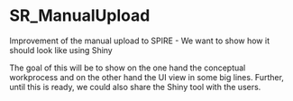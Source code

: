# SR_ManualUpload
Improvement of the manual upload to SPIRE - We want to show how it should look like using Shiny

The goal of this will be to show on the one hand the conceptual 
workprocess and on the other hand the UI view in some big lines. 
Further, until this is ready, we could also share the Shiny tool with the 
users. 
